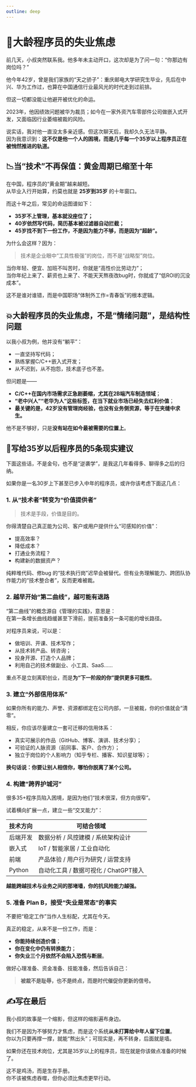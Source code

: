 ```yaml
---
outline: deep
---
```


# 🧱大龄程序员的失业焦虑

前几天，小叔突然联系我。他多年未主动开口，这次却是为了问一句：“你那边有岗位吗？”

他今年42岁，曾是我们家族的“天之骄子”：重庆邮电大学研究生毕业，先后在中兴、华为工作过，也算在中国通信行业最风光的时代走到过前排。

但这一切都没能让他避开被优化的命运。

2023年，他因绩效问题被华为裁员；如今在一家外资汽车零部件公司做嵌入式开发，又面临因行业萎缩被裁的风险。

说实话，我对他一直没太多亲近感。但这次聊天后，我却久久无法平静。  
因为我意识到：**这不仅是他一个人的困境，而是几乎每一个35岁以上程序员正在被悄然推进的轨道。**

## 📉当“技术”不再保值：黄金周期已缩至十年

在中国，程序员的“黄金期”越来越短。  
从毕业入行开始算，约莫也就是 **25岁到35岁** 的十年窗口。

而这十年之后，常见的命运图谱如下：

- **35岁不上管理，基本就没座位了；**
- **40岁依然写代码，简历基本被过滤器自动拦截；**
- **45岁找不到下一份工作，不是因为能力不够，而是因为“超龄”。**

为什么会这样？因为：

> 技术是企业眼中“工具性极强”的岗位，而不是“战略型”岗位。

当你年轻、便宜、加班不叫苦时，你就是“高性价比劳动力”；  
当你年纪上来了、薪资也上来了、不能天天熬夜改bug时，你就成了“低ROI的沉没成本”。

这不是谁对谁错，而是中国职场“体制外工作=青春饭”的根本逻辑。

## 💥大龄程序员的失业焦虑，不是“情绪问题”，是结构性问题

以我小叔为例，他并没有“躺平”：

- 一直坚持写代码；
- 熟练掌握C/C++嵌入式开发；
- 从不迟到，从不抱怨，技术底子也不差。

但问题是——

- **C/C++在国内市场需求正急剧萎缩，尤其在2B端汽车制造领域**；
- **“老中兴人”“老华为人”这些标签，在当下就业市场已经失去红利价值**；
- **最关键的是，42岁没有管理岗经验，也没有业务侧资源，等于在夹缝中求生。**

他不是不够好，只是**没有站在如今最被需要的位置上**。

## 🧭写给35岁以后程序员的5条现实建议

下面这些话，不是金句，也不是“逆袭学”，是我这几年看得多、聊得多之后的归纳。

如果你是一名30岁上下甚至已步入中年的程序员，或许你该考虑下面这几点：

### 1. 从“技术者”转变为“价值提供者”

> 技术是手段，价值是目的。

你得清楚自己真正能为公司、客户或用户提供什么“可感知的价值”：

- 提高效率？
- 降低成本？
- 打通业务流程？
- 构建新的数据资产？

纯粹堆代码、修bug 的“技术执行岗”迟早会被替代。但有业务理解能力、跨团队协作能力的“技术整合者”，反而更难被裁。

### 2. 越早开始“第二曲线”，越可能有退路

“第二曲线”的概念源自《管理的实践》，意思是：  
在第一条增长曲线趋缓甚至下滑前，提前准备另一条可能的增长路径。

对程序员来说，可以是：

- 做培训、开课、技术写作；
- 从技术转产品、转咨询；
- 投身开源、打造个人品牌；
- 利用自己的技术做副业、小工具、SaaS……

重点不是立刻离职创业，而是**为“下一阶段的你”提供更多可能性**。

### 3. 建立“外部信用体系”

如果你所有的能力、声誉、资源都绑定在公司内部，一旦被裁，你的价值就会“清零”。

相反，你应该尽量建立一套可迁移的信用体系：

- 真实可展示的作品（GitHub、博客、演讲、技术分享）；
- 可验证的人脉资源（前同事、客户、合作方）；
- 独立于岗位的个人影响力（知乎专栏、播客、知识星球等）；

**换句话说：你要让别人相信你，哪怕你脱离了某个公司。**

### 4. 构建“跨界护城河”

很多35+程序员陷入困境，是因为他们“技术很深，但方向很窄”。

试着横向扩展一点，建立一些“交叉能力”：

| 技术方向 | 可结合领域 |
|----------|------------|
| 后端开发 | 数据分析 / 风控建模 / 系统架构设计 |
| 嵌入式   | IoT / 智能家居 / 工业自动化 |
| 前端     | 产品体验 / 用户行为研究 / 运营支持 |
| Python   | 自动化工具 / 数据可视化 / ChatGPT接入 |

**越能跨越技术与业务之间的那堵墙，你的抗风险能力越强。**

### 5. 准备 Plan B，接受“失业是常态”的事实

不要把“稳定工作”当作人生标配，尤其在今天。

真正的稳定，从来不是一份工作，而是：

- **你能持续创造价值**；
- **你在变化中仍有转换能力**；
- **你失业三个月依然不会陷入恐慌与断层**。

做好心理准备、资金准备、技能准备，然后告诉自己：

> **被裁不是耻辱，也不是终点，而是时代催促你更新的信号。**


## ✍️写在最后

我小叔的故事是一个缩影，但这样的缩影遍布身边。

我们不是因为不够努力才焦虑，而是这个系统**从未打算给中年人留下位置**。  
你以为只要再撑一撑，就能“熬出头”；可现实是，再不转身，后面就是墙。

如果你还在技术岗位，尤其是35岁以上的程序员，现在就是你该做点准备的时候了。

这不是鸡汤，而是生存手册。  
你不该被焦虑吞噬，但你必须比焦虑更早行动。
